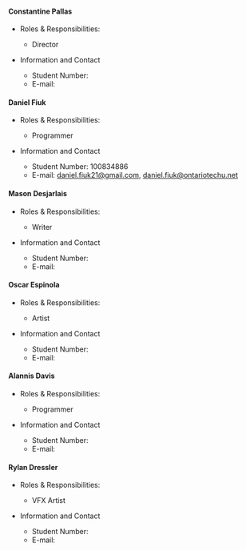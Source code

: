 #### Constantine Pallas
- Roles & Responsibilities: 
	- Director

- Information and Contact
	- Student Number: 
	- E-mail: 
#### Daniel Fiuk
- Roles & Responsibilities: 
	- Programmer

- Information and Contact
	- Student Number: 100834886
	- E-mail: daniel.fiuk21@gmail.com, daniel.fiuk@ontariotechu.net
#### Mason Desjarlais
- Roles & Responsibilities: 
	- Writer

- Information and Contact
	- Student Number: 
	- E-mail: 
#### Oscar Espinola
- Roles & Responsibilities: 
	- Artist

- Information and Contact
	- Student Number: 
	- E-mail: 
#### Alannis Davis
- Roles & Responsibilities: 
	- Programmer

- Information and Contact
	- Student Number: 
	- E-mail: 
#### Rylan Dressler
- Roles & Responsibilities: 
	- VFX Artist

- Information and Contact
	- Student Number: 
	- E-mail: 